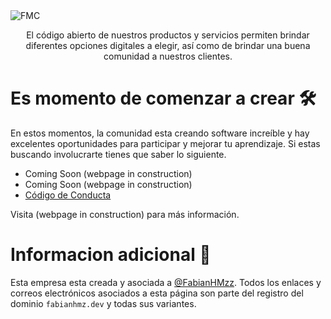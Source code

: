<img src="https://raw.githubusercontent.com/VisualTradeCodex/.github/main/images/VTC%20BANNER.png" alt="FMC" />
<p align="center" style=" font-weight: 400; ">El código abierto de nuestros productos y servicios permiten brindar diferentes opciones digitales a elegir, así como de brindar una buena comunidad a nuestros clientes.</p>

# Es momento de comenzar a crear 🛠

En estos momentos, la comunidad esta creando software increíble y hay excelentes oportunidades para participar y mejorar tu aprendizaje. Si estas buscando involucrarte tienes que saber lo siguiente.

* Coming Soon (webpage in construction)
* Coming Soon (webpage in construction)
* [Código de Conducta](https://github.com/VisualTradeCodex/.github/blob/main/CODE_OF_CONDUCT.md)

Visita (webpage in construction) para más información.

# Informacion adicional 💭

Esta empresa esta creada y asociada a <a href="https://www.github.com/FabianHMzz">@FabianHMzz</a>. Todos los enlaces y correos electrónicos asociados a esta página son parte del registro del dominio <code>fabianhmz.dev</code> y todas sus variantes.
